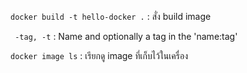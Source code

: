 

`docker build -t hello-docker .` : สั่ง build image

` -tag, -t` : Name and optionally a tag in the 'name:tag' 

`docker image ls` : เรียกดู image ที่เก็บไว้ในเครื่อง
